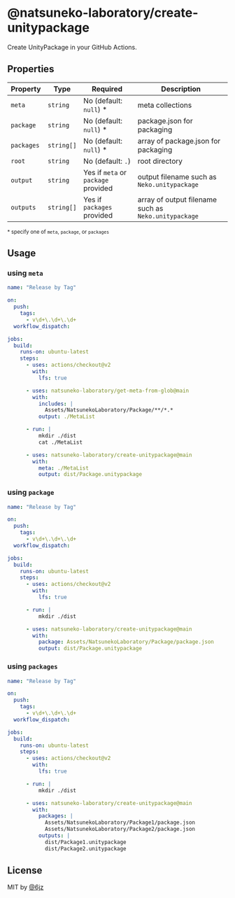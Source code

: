 # @natsuneko-laboratory/create-unitypackage

Create UnityPackage in your GitHub Actions.

## Properties

| Property   | Type       | Required                            | Description                                          |
| ---------- | ---------- | ----------------------------------- | ---------------------------------------------------- |
| `meta`     | `string`   | No (default: `null`) \*             | meta collections                                     |
| `package`  | `string`   | No (default: `null`) \*             | package.json for packaging                           |
| `packages` | `string[]` | No (default: `null`) \*             | array of package.json for packaging                  |
| `root`     | `string`   | No (default: `.`)                   | root directory                                       |
| `output`   | `string`   | Yes if `meta` or `package` provided | output filename such as `Neko.unitypackage`          |
| `outputs`  | `string[]` | Yes if `packages` provided          | array of output filename such as `Neko.unitypackage` |

<small>\* specify one of `meta`, `package`, or `packages`</small>

## Usage

### using `meta`

```yaml
name: "Release by Tag"

on:
  push:
    tags:
      - v\d+\.\d+\.\d+
  workflow_dispatch:

jobs:
  build:
    runs-on: ubuntu-latest
    steps:
      - uses: actions/checkout@v2
        with:
          lfs: true

      - uses: natsuneko-laboratory/get-meta-from-glob@main
        with:
          includes: |
            Assets/NatsunekoLaboratory/Package/**/*.*
          output: ./MetaList

      - run: |
          mkdir ./dist
          cat ./MetaList

      - uses: natsuneko-laboratory/create-unitypackage@main
        with:
          meta: ./MetaList
          output: dist/Package.unitypackage
```

### using `package`

```yaml
name: "Release by Tag"

on:
  push:
    tags:
      - v\d+\.\d+\.\d+
  workflow_dispatch:

jobs:
  build:
    runs-on: ubuntu-latest
    steps:
      - uses: actions/checkout@v2
        with:
          lfs: true

      - run: |
          mkdir ./dist

      - uses: natsuneko-laboratory/create-unitypackage@main
        with:
          package: Assets/NatsunekoLaboratory/Package/package.json
          output: dist/Package.unitypackage
```

### using `packages`

```yaml
name: "Release by Tag"

on:
  push:
    tags:
      - v\d+\.\d+\.\d+
  workflow_dispatch:

jobs:
  build:
    runs-on: ubuntu-latest
    steps:
      - uses: actions/checkout@v2
        with:
          lfs: true

      - run: |
          mkdir ./dist

      - uses: natsuneko-laboratory/create-unitypackage@main
        with:
          packages: |
            Assets/NatsunekoLaboratory/Package1/package.json
            Assets/NatsunekoLaboratory/Package2/package.json
          outputs: |
            dist/Package1.unitypackage
            dist/Package2.unitypackage
```

## License

MIT by [@6jz](https://to.natsuneko.com/6jz)

